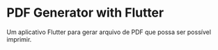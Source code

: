 # PDF Generator with Flutter
Um aplicativo Flutter para gerar arquivo de PDF que possa ser possível imprimir.
